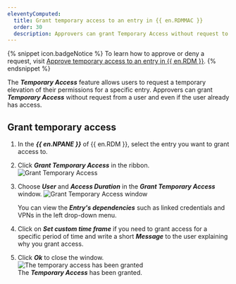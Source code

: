```yaml
---
eleventyComputed:
  title: Grant temporary access to an entry in {{ en.RDMMAC }}
  order: 30
  description: Approvers can grant Temporary Access without request to a user and even if the user already has access.
---
```

{% snippet icon.badgeNotice %} 
To learn how to approve or deny a request, visit [Approve temporary access to an entry in {{ en.RDM }}](/rdm/mac/user-interface/content-area/temporary-access/approve-temporary-access/). 
{% endsnippet %}

The ***Temporary Access*** feature allows users to request a temporary elevation of their permissions for a specific entry. Approvers can grant ***Temporary Access*** without request from a user and even if the user already has access.

## Grant temporary access

1. In the ***{{ en.NPANE }}*** of {{ en.RDM }}, select the entry you want to grant access to.  
1. Click ***Grant Temporary Access*** in the ribbon.  
![Grant Temporary Access](https://webdevolutions.blob.core.windows.net/docs/en/rdm/mac/RDMMac6010.png)  
1. Choose ***User*** and ***Access Duration*** in the ***Grant Temporary Access*** window. 
![Grant Temporary Access window](https://webdevolutions.blob.core.windows.net/docs/en/rdm/mac/RDMMac6011.png)  

   You can view the ***Entry's dependencies*** such as linked credentials and VPNs in the left drop-down menu.

1. Click on ***Set custom time frame*** if you need to grant access for a specific period of time and write a short ***Message*** to the user explaining why you grant access.  

1. Click ***Ok*** to close the window.  
![The temporary access has been granted](https://webdevolutions.blob.core.windows.net/docs/en/rdm/mac/RDMMac6012.png)  
The ***Temporary Access*** has been granted.  
